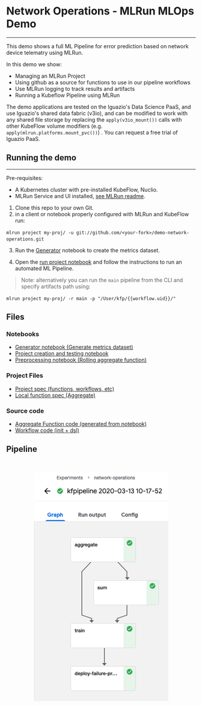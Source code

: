# Network Operations - MLRun MLOps Demo
---
This demo shows a full ML Pipeline for error prediction based on network device telematry using MLRun.

In this demo we show:
- Managing an MLRun Project
- Using github as a source for functions to use in our pipeline workflows
- Use MLRun logging to track results and artifacts
- Running a Kubeflow Pipeline using MLRun

The demo applications are tested on the Iguazio's Data Science PaaS, and use Iguazio's shared data fabric (v3io), and can be modified to work with any shared file storage by replacing the `apply(v3io_mount())` calls with other KubeFlow volume modifiers (e.g. `apply(mlrun.platforms.mount_pvc())`) . You can request a free trial of Iguazio PaaS.

## Running the demo
---
Pre-requisites:
* A Kubernetes cluster with pre-installed KubeFlow, Nuclio.
* MLRun Service and UI installed, [see MLRun readme](https://github.com/mlrun/mlrun).

1. Clone this repo to your own Git.<br>
2. in a client or notebook properly configured with MLRun and KubeFlow run:

`mlrun project my-proj/ -u git://github.com/<your-fork>/demo-network-operations.git`

3. Run the [Generator](notebooks/generator.ipynb) notebook to create the metrics dataset.

4. Open the [run project notebook](run_project.ipynb) and follow the instructions to run an automated ML Pipeline.

> Note: alternatively you can run the `main` pipeline from the CLI and specify artifacts path using:

`mlrun project my-proj/ -r main -p "/User/kfp/{{workflow.uid}}/"`


## Files
### Notebooks
* [Generator notebook (Generate metrics dataset)](notebooks/generator.ipynb)
* [Project creation and testing notebook](notebooks/project.ipynb)  
* [Preprocessing notebook (Rolling aggregate function)](notebooks/preprocessing.ipynb)

### Project Files
* [Project spec (functions, workflows, etc)](project.yaml)
* [Local function spec (Aggregate)](src/aggregate.yaml)

### Source code
* [Aggregate Function code (generated from notebook)](src/aggregate.py)
* [Workflow code (init + dsl)](src/workflow.py)


## Pipeline

<br><p align="center"><img src="./docs/workflow.png"/></p><br>







